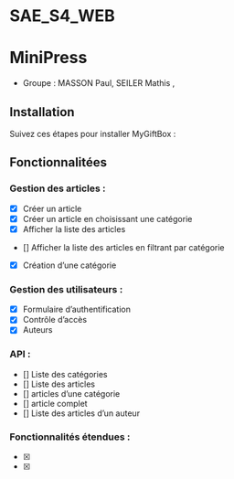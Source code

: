 # SAE_S4_WEB

# MiniPress

- Groupe : MASSON Paul, SEILER Mathis , 

## Installation

Suivez ces étapes pour installer MyGiftBox :

## Fonctionnalitées
### Gestion des articles :
- [x] Créer un article
- [x] Créer un article en choisissant une catégorie
- [x] Afficher la liste des articles
- [] Afficher la liste des articles en filtrant par catégorie
- [x] Création d’une catégorie
### Gestion des utilisateurs :
- [x] Formulaire d’authentification
- [x] Contrôle d’accès
- [x] Auteurs
### API :
- [] Liste des catégories
- [] Liste des articles
- [] articles d’une catégorie
- [] article complet
- [] Liste des articles d’un auteur
### Fonctionnalités étendues :
- [x] 
- [x] 


